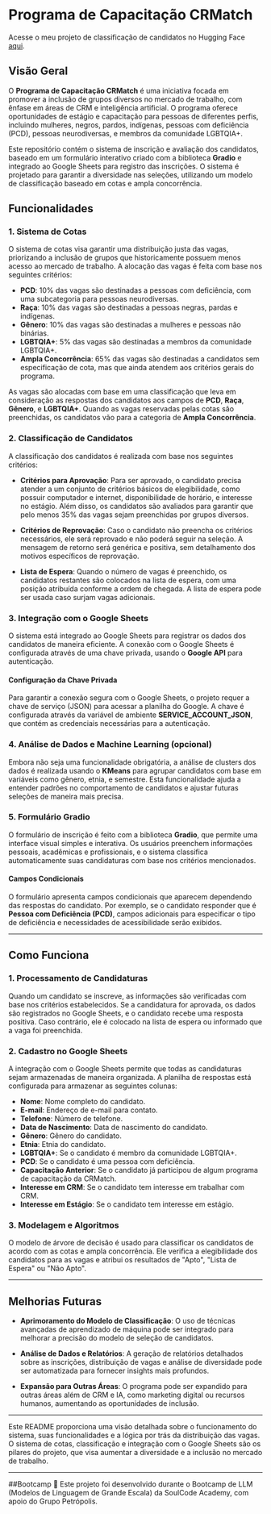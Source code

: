 # Programa de Capacitação CRMatch

Acesse o meu projeto de classificação de candidatos no Hugging Face [aqui](https://huggingface.co/spaces/Crislene/MAITch).


## Visão Geral

O **Programa de Capacitação CRMatch** é uma iniciativa focada em promover a inclusão de grupos diversos no mercado de trabalho, com ênfase em áreas de CRM e inteligência artificial. O programa oferece oportunidades de estágio e capacitação para pessoas de diferentes perfis, incluindo mulheres, negros, pardos, indígenas, pessoas com deficiência (PCD), pessoas neurodiversas, e membros da comunidade LGBTQIA+.

Este repositório contém o sistema de inscrição e avaliação dos candidatos, baseado em um formulário interativo criado com a biblioteca **Gradio** e integrado ao Google Sheets para registro das inscrições. O sistema é projetado para garantir a diversidade nas seleções, utilizando um modelo de classificação baseado em cotas e ampla concorrência.

## Funcionalidades

### 1. **Sistema de Cotas**

O sistema de cotas visa garantir uma distribuição justa das vagas, priorizando a inclusão de grupos que historicamente possuem menos acesso ao mercado de trabalho. A alocação das vagas é feita com base nos seguintes critérios:

- **PCD**: 10% das vagas são destinadas a pessoas com deficiência, com uma subcategoria para pessoas neurodiversas.
- **Raça**: 10% das vagas são destinadas a pessoas negras, pardas e indígenas.
- **Gênero**: 10% das vagas são destinadas a mulheres e pessoas não binárias.
- **LGBTQIA+**: 5% das vagas são destinadas a membros da comunidade LGBTQIA+.
- **Ampla Concorrência**: 65% das vagas são destinadas a candidatos sem especificação de cota, mas que ainda atendem aos critérios gerais do programa.

As vagas são alocadas com base em uma classificação que leva em consideração as respostas dos candidatos aos campos de **PCD**, **Raça**, **Gênero**, e **LGBTQIA+**. Quando as vagas reservadas pelas cotas são preenchidas, os candidatos vão para a categoria de **Ampla Concorrência**.

### 2. **Classificação de Candidatos**

A classificação dos candidatos é realizada com base nos seguintes critérios:

- **Critérios para Aprovação**: Para ser aprovado, o candidato precisa atender a um conjunto de critérios básicos de elegibilidade, como possuir computador e internet, disponibilidade de horário, e interesse no estágio. Além disso, os candidatos são avaliados para garantir que pelo menos 35% das vagas sejam preenchidas por grupos diversos.
  
- **Critérios de Reprovação**: Caso o candidato não preencha os critérios necessários, ele será reprovado e não poderá seguir na seleção. A mensagem de retorno será genérica e positiva, sem detalhamento dos motivos específicos de reprovação.

- **Lista de Espera**: Quando o número de vagas é preenchido, os candidatos restantes são colocados na lista de espera, com uma posição atribuída conforme a ordem de chegada. A lista de espera pode ser usada caso surjam vagas adicionais.

### 3. **Integração com o Google Sheets**

O sistema está integrado ao Google Sheets para registrar os dados dos candidatos de maneira eficiente. A conexão com o Google Sheets é configurada através de uma chave privada, usando o **Google API** para autenticação.

#### Configuração da Chave Privada

Para garantir a conexão segura com o Google Sheets, o projeto requer a chave de serviço (JSON) para acessar a planilha do Google. A chave é configurada através da variável de ambiente **SERVICE_ACCOUNT_JSON**, que contém as credenciais necessárias para a autenticação.

### 4. **Análise de Dados e Machine Learning (opcional)**

Embora não seja uma funcionalidade obrigatória, a análise de clusters dos dados é realizada usando o **KMeans** para agrupar candidatos com base em variáveis como gênero, etnia, e semestre. Esta funcionalidade ajuda a entender padrões no comportamento de candidatos e ajustar futuras seleções de maneira mais precisa.

### 5. **Formulário Gradio**

O formulário de inscrição é feito com a biblioteca **Gradio**, que permite uma interface visual simples e interativa. Os usuários preenchem informações pessoais, acadêmicas e profissionais, e o sistema classifica automaticamente suas candidaturas com base nos critérios mencionados.

#### Campos Condicionais

O formulário apresenta campos condicionais que aparecem dependendo das respostas do candidato. Por exemplo, se o candidato responder que é **Pessoa com Deficiência (PCD)**, campos adicionais para especificar o tipo de deficiência e necessidades de acessibilidade serão exibidos.

---

## Como Funciona

### 1. **Processamento de Candidaturas**

Quando um candidato se inscreve, as informações são verificadas com base nos critérios estabelecidos. Se a candidatura for aprovada, os dados são registrados no Google Sheets, e o candidato recebe uma resposta positiva. Caso contrário, ele é colocado na lista de espera ou informado que a vaga foi preenchida.

### 2. **Cadastro no Google Sheets**

A integração com o Google Sheets permite que todas as candidaturas sejam armazenadas de maneira organizada. A planilha de respostas está configurada para armazenar as seguintes colunas:

- **Nome**: Nome completo do candidato.
- **E-mail**: Endereço de e-mail para contato.
- **Telefone**: Número de telefone.
- **Data de Nascimento**: Data de nascimento do candidato.
- **Gênero**: Gênero do candidato.
- **Etnia**: Etnia do candidato.
- **LGBTQIA+**: Se o candidato é membro da comunidade LGBTQIA+.
- **PCD**: Se o candidato é uma pessoa com deficiência.
- **Capacitação Anterior**: Se o candidato já participou de algum programa de capacitação da CRMatch.
- **Interesse em CRM**: Se o candidato tem interesse em trabalhar com CRM.
- **Interesse em Estágio**: Se o candidato tem interesse em estágio.

### 3. **Modelagem e Algoritmos**

O modelo de árvore de decisão é usado para classificar os candidatos de acordo com as cotas e ampla concorrência. Ele verifica a elegibilidade dos candidatos para as vagas e atribui os resultados de "Apto", "Lista de Espera" ou "Não Apto".

---

## Melhorias Futuras

- **Aprimoramento do Modelo de Classificação**: O uso de técnicas avançadas de aprendizado de máquina pode ser integrado para melhorar a precisão do modelo de seleção de candidatos.
  
- **Análise de Dados e Relatórios**: A geração de relatórios detalhados sobre as inscrições, distribuição de vagas e análise de diversidade pode ser automatizada para fornecer insights mais profundos.

- **Expansão para Outras Áreas**: O programa pode ser expandido para outras áreas além de CRM e IA, como marketing digital ou recursos humanos, aumentando as oportunidades de inclusão.

---

Este README proporciona uma visão detalhada sobre o funcionamento do sistema, suas funcionalidades e a lógica por trás da distribuição das vagas. O sistema de cotas, classificação e integração com o Google Sheets são os pilares do projeto, que visa aumentar a diversidade e a inclusão no mercado de trabalho.

---

##Bootcamp
📌 Este projeto foi desenvolvido durante o Bootcamp de LLM (Modelos de Linguagem de Grande Escala) da SoulCode Academy, com apoio do Grupo Petrópolis.
